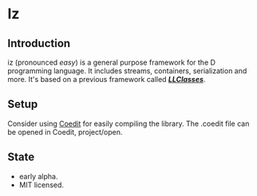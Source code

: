 Iz
==

Introduction
------------
iz (pronounced _easy_) is a general purpose framework for the D programming language. 
It includes streams, containers, serialization and more.
It's based on a previous framework called [_**LLClasses**_](https://github.com/jsmdnq/LLClasses).

Setup
-----
Consider using [Coedit](https://github.com/BBasile/Coedit) for easily compiling the library.
The .coedit file can be opened in Coedit, project/open.

State
-----
- early alpha.
- MIT licensed.
